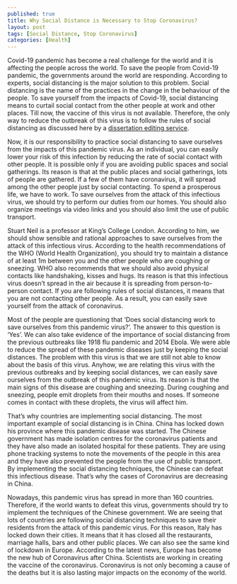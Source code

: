 ```yaml
---
published: true
title: Why Social Distance is Necessary to Stop Coronavirus?
layout: post
tags: [Social Distance, Stop Coronavirus]
categories: [Health]
---
```

Covid-19 pandemic has become a real challenge for the world and it is affecting the people across the world. To save the people from Covid-19 pandemic, the governments around the world are responding. According to experts, social distancing is the major solution to this problem. Social distancing is the name of the practices in the change in the behaviour of the people. To save yourself from the impacts of Covid-19, social distancing means to curtail social contact from the other people at work and other places. Till now, the vaccine of this virus is not available. Therefore, the only way to reduce the outbreak of this virus is to follow the rules of social distancing as discussed here by a [dissertation editing service](https://www.theacademicpapers.co.uk/dissertation-editing-service.php).

Now, it is our responsibility to practice social distancing to save ourselves from the impacts of this pandemic virus. As an individual, you can easily lower your risk of this infection by reducing the rate of social contact with other people. It is possible only if you are avoiding public spaces and social gatherings. Its reason is that at the public places and social gatherings, lots of people are gathered. If a few of them have coronavirus, it will spread among the other people just by social contacting. To spend a prosperous life, we have to work. To save ourselves from the attack of this infectious virus, we should try to perform our duties from our homes. You should also organize meetings via video links and you should also limit the use of public transport.

Stuart Neil is a professor at King’s College London. According to him, we should show sensible and rational approaches to save ourselves from the attack of this infectious virus. According to the health recommendations of the WHO (World Health Organization), you should try to maintain a distance of at least 1m between you and the other people who are coughing or sneezing. WHO also recommends that we should also avoid physical contacts like handshaking, kisses and hugs. Its reason is that this infectious virus doesn’t spread in the air because it is spreading from person-to-person contact. If you are following rules of social distances, it means that you are not contacting other people. As a result, you can easily save yourself from the attack of coronavirus.

Most of the people are questioning that ‘Does social distancing work to save ourselves from this pandemic virus?’. The answer to this question is ‘Yes’. We can also take evidence of the importance of social distancing from the previous outbreaks like 1918 flu pandemic and 2014 Ebola. We were able to reduce the spread of these pandemic diseases just by keeping the social distances. The problem with this virus is that we are still not able to know about the basis of this virus. Anyhow, we are relating this virus with the previous outbreaks and by keeping social distances, we can easily save ourselves from the outbreak of this pandemic virus. Its reason is that the main signs of this disease are coughing and sneezing. During coughing and sneezing, people emit droplets from their mouths and noses. If someone comes in contact with these droplets, the virus will affect him.

That’s why countries are implementing social distancing. The most important example of social distancing is in China. China has locked down his province where this pandemic disease was started. The Chinese government has made isolation centres for the coronavirus patients and they have also made an isolated hospital for these patients. They are using phone tracking systems to note the movements of the people in this area and they have also prevented the people from the use of public transport. By implementing the social distancing techniques, the Chinese can defeat this infectious disease. That’s why the cases of Coronavirus are decreasing in China.

Nowadays, this pandemic virus has spread in more than 160 countries. Therefore, if the world wants to defeat this virus, governments should try to implement the techniques of the Chinese government. We are seeing that lots of countries are following social distancing techniques to save their residents from the attack of this pandemic virus. For this reason, Italy has locked down their cities. It means that it has closed all the restaurants, marriage halls, bars and other public places. We can also see the same kind of lockdown in Europe. According to the latest news, Europe has become the new hub of Coronavirus after China. Scientists are working in creating the vaccine of the coronavirus. Coronavirus is not only becoming a cause of the deaths but it is also lasting major impacts on the economy of the world. 

